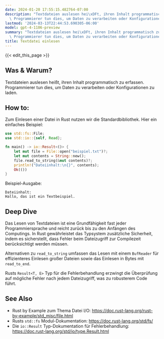 ```yaml
---
date: 2024-01-20 17:55:15.482764-07:00
description: "Textdateien auslesen hei\xDFt, ihren Inhalt programmatisch zu erfassen.\
  \ Programmierer tun dies, um Daten zu verarbeiten oder Konfigurationen zu laden."
lastmod: '2024-03-13T22:44:53.690305-06:00'
model: gpt-4-1106-preview
summary: "Textdateien auslesen hei\xDFt, ihren Inhalt programmatisch zu erfassen.\
  \ Programmierer tun dies, um Daten zu verarbeiten oder Konfigurationen zu laden."
title: Textdatei einlesen
---
```


{{< edit_this_page >}}

## Was & Warum?
Textdateien auslesen heißt, ihren Inhalt programmatisch zu erfassen. Programmierer tun dies, um Daten zu verarbeiten oder Konfigurationen zu laden.

## How to:
Zum Einlesen einer Datei in Rust nutzen wir die Standardbibliothek. Hier ein einfaches Beispiel:

```Rust
use std::fs::File;
use std::io::{self, Read};

fn main() -> io::Result<()> {
    let mut file = File::open("beispiel.txt")?;
    let mut contents = String::new();
    file.read_to_string(&mut contents)?;
    println!("Dateiinhalt:\n{}", contents);
    Ok(())
}
```
Beispiel-Ausgabe:

```
Dateiinhalt:
Hallo, das ist ein Textbeispiel.
```

## Deep Dive
Das Lesen von Textdateien ist eine Grundfähigkeit fast jeder Programmiersprache und reicht zurück bis zu den Anfängen des Computings. In Rust gewährleistet das Typsystem zusätzliche Sicherheit, indem es sicherstellt, dass Fehler beim Dateizugriff zur Compilezeit berücksichtigt werden müssen.

Alternativen zu `read_to_string` umfassen das Lesen mit einem `BufReader` für effizienteres Einlesen großer Dateien sowie das Einlesen in Bytes mit `read_to_end`.

Rusts `Result<T, E>` Typ für die Fehlerbehandlung erzwingt die Überprüfung auf mögliche Fehler nach jedem Dateizugriff, was zu robusterem Code führt.

## See Also
- Rust by Example zum Thema Datei I/O: https://doc.rust-lang.org/rust-by-example/std_misc/file.html
- Rusts `std::fs` Modul-Dokumentation: https://doc.rust-lang.org/std/fs/
- Die `io::Result` Typ-Dokumentation für Fehlerbehandlung: https://doc.rust-lang.org/std/io/type.Result.html
